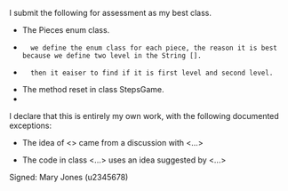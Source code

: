 I submit the following for assessment as my best class.

* The Pieces enum class.
*       we define the enum class for each piece, the reason it is best because we define two level in the String [].
*       then it eaiser to find if it is first level and second level.

* The method reset in class StepsGame.
* 

I declare that this is entirely my own work, with the following documented exceptions:

* The idea of <> came from a discussion with <...>

* The code in class <...> uses an idea suggested by <...>

Signed: Mary Jones (u2345678)
